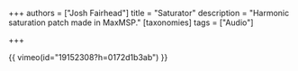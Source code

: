 +++
authors = ["Josh Fairhead"]
title = "Saturator"
description = "Harmonic saturation patch made in MaxMSP."
[taxonomies]
tags = ["Audio"]

+++

{{ vimeo(id="19152308?h=0172d1b3ab") }}
